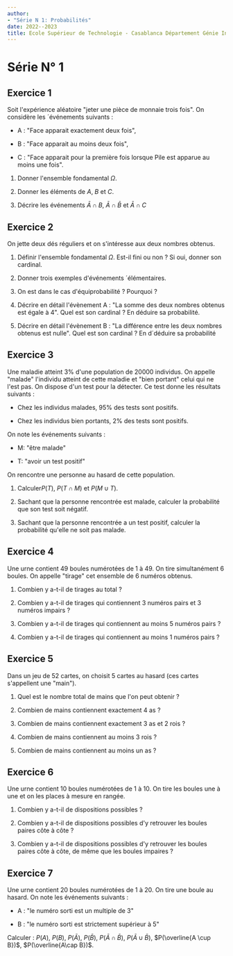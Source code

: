 ```yaml
---
author:
- "Série N 1: Probabilités"
date: 2022--2023
title: Ecole Supérieur de Technologie - Casablanca Département Génie Informatique
---
```

# Série N° 1

## Exercice 1 

Soit l'expérience aléatoire \"jeter une pièce de monnaie trois fois\".
On considère les ´événements suivants :

-   A : \"Face apparait exactement deux fois\",

-   B : \"Face apparait au moins deux fois\",

-   C : \"Face apparait pour la première fois lorsque Pile est apparue
    au moins une fois\".

1.  Donner l'ensemble fondamental $\Omega$.

2.  Donner les éléments de $A$, $B$ et $C$.

3.  Décrire les événements $\bar{A}\cap B$, $\bar{A}\cap\bar{B}$ et
    $\bar{A}\cap C$

## Exercice 2 

On jette deux dés réguliers et on s'intéresse aux deux nombres obtenus.

1.  Définir l'ensemble fondamental $\Omega$. Est-il fini ou non ? Si
    oui, donner son cardinal.

2.  Donner trois exemples d'événements ´élémentaires.

3.  On est dans le cas d'équiprobabilité ? Pourquoi ?

4.  Décrire en détail l'évènement A : \"La somme des deux nombres
    obtenus est égale à 4\". Quel est son cardinal ? En déduire sa
    probabilité.

5.  Décrire en détail l'évènement B : \"La différence entre les deux
    nombres obtenus est nulle\". Quel est son cardinal ? En d´déduire sa
    probabilité

## Exercice 3 

Une maladie atteint 3% d'une population de 20000 individus. On appelle
\"malade\" l'individu atteint de cette maladie et \"bien portant\" celui
qui ne l'est pas. On dispose d'un test pour la détecter. Ce test donne
les résultats suivants :

-   Chez les individus malades, 95% des tests sont positifs.

-   Chez les individus bien portants, 2% des tests sont positifs.

On note les événements suivants :

-   M: \"être malade\"

-   T: \"avoir un test positif\"

On rencontre une personne au hasard de cette population.

1.  Calculer$P(T)$, $P(T\cap M)$ et $P(M\cup T)$.

2.  Sachant que la personne rencontrée est malade, calculer la
    probabilité que son test soit négatif.

3.  Sachant que la personne rencontrée a un test positif, calculer la
    probabilité qu'elle ne soit pas malade.

## Exercice 4 

Une urne contient 49 boules numérotées de 1 à 49. On tire simultanément
6 boules. On appelle \"tirage\" cet ensemble de 6 numéros obtenus.

1.  Combien y a-t-il de tirages au total ?

2.  Combien y a-t-il de tirages qui contiennent 3 numéros pairs et 3
    numéros impairs ?

3.  Combien y a-t-il de tirages qui contiennent au moins 5 numéros pairs
    ?

4.  Combien y a-t-il de tirages qui contiennent au moins 1 numéros pairs
    ?

## Exercice 5 

Dans un jeu de 52 cartes, on choisit 5 cartes au hasard (ces cartes
s'appellent une \"main\").

1.  Quel est le nombre total de mains que l'on peut obtenir ?

2.  Combien de mains contiennent exactement 4 as ?

3.  Combien de mains contiennent exactement 3 as et 2 rois ?

4.  Combien de mains contiennent au moins 3 rois ?

5.  Combien de mains contiennent au moins un as ?



## Exercice 6 

Une urne contient 10 boules numérotées de 1 à 10. On tire les boules une
à une et on les places à mesure en rangée.

1.  Combien y a-t-il de dispositions possibles ?

2.  Combien y a-t-il de dispositions possibles d'y retrouver les boules
    paires côte à côte ?

3.  Combien y a-t-il de dispositions possibles d'y retrouver les boules
    paires côte à côte, de même que les boules impaires ?

## Exercice 7 

Une urne contient 20 boules numérotées de 1 à 20. On tire une boule au
hasard. On note les événements suivants :

-   A : \"le numéro sorti est un multiple de 3\"

-   B : \"le numéro sorti est strictement supérieur à 5\"

Calculer : $P(A)$, $P(B)$, $P(\bar{A})$, $P(\bar{B})$,
$P(\bar{A}\cap \bar{B})$, $P(\bar{A}\cup \bar{B})$,
$P(\overline{A \cup B})$, $P(\overline{A\cap B})$.
